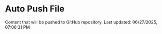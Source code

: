 # Auto Push File

Content that will be pushed to GitHub repository.
Last updated: 06/27/2025, 07:06:31 PM